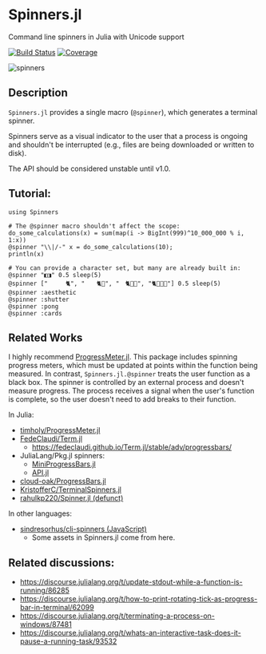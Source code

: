 # Spinners.jl

Command line spinners in Julia with Unicode support

[![Build Status](https://github.com/AshlinHarris/Spinners.jl/actions/workflows/ci.yml/badge.svg)](https://github.com/AshlinHarris/Spinners.jl/actions/workflows/ci.yml) [![Coverage](https://codecov.io/gh/ashlinharris/Spinners.jl/branch/main/graph/badge.svg)](https://codecov.io/gh/AshlinHarris/Spinners.jl)

![spinners](https://user-images.githubusercontent.com/90787010/189241813-9ff87134-7b57-4e53-829b-32c6bc660851.gif)

## Description

`Spinners.jl` provides a single macro (`@spinner`), which generates a terminal spinner.

Spinners serve as a visual indicator to the user that a process is ongoing and shouldn't be interrupted (e.g., files are being downloaded or written to disk).

The API should be considered unstable until v1.0.

## Tutorial:
```
using Spinners

# The @spinner macro shouldn't affect the scope:
do_some_calculations(x) = sum(map(i -> BigInt(999)^10_000_000 % i, 1:x))
@spinner "\\|/-" x = do_some_calculations(10);
println(x)

# You can provide a character set, but many are already built in:
@spinner "◧◨" 0.5 sleep(5)
@spinner ["　　　🐈", "　　🐈🐾", "　🐈🐾🐾", "🐈🐾🐾🐾"] 0.5 sleep(5)
@spinner :aesthetic
@spinner :shutter
@spinner :pong
@spinner :cards
```

## Related Works

I highly recommend [ProgressMeter.jl](https://github.com/timholy/ProgressMeter.jl). This package includes spinning progress meters, which must be updated at points within the function being measured.
In contrast, `Spinners.jl.@spinner` treats the user function as a black box.
The spinner is controlled by an external process and doesn't measure progress.
The process receives a signal when the user's function is complete, so the user doesn't need to add breaks to their function.

In Julia:
- [timholy/ProgressMeter.jl](https://github.com/timholy/ProgressMeter.jl)
- [FedeClaudi/Term.jl](https://github.com/FedeClaudi/Term.jl)
  - https://fedeclaudi.github.io/Term.jl/stable/adv/progressbars/
- JuliaLang/Pkg.jl spinners:
  - [MiniProgressBars.jl](https://github.com/JuliaLang/Pkg.jl/blob/master/src/MiniProgressBars.jl)
  - [API.jl](https://github.com/JuliaLang/Pkg.jl/blob/master/src/API.jl)
- [cloud-oak/ProgressBars.jl](https://github.com/cloud-oak/ProgressBars.jl)
- [KristofferC/TerminalSpinners.jl](https://github.com/KristofferC/TerminalSpinners.jl)
- [rahulkp220/Spinner.jl (defunct)](https://github.com/rahulkp220/Spinner.jl)
  
In other languages:
- [sindresorhus/cli-spinners (JavaScript)](https://github.com/sindresorhus/cli-spinners)
  - Some assets in Spinners.jl come from here.

## Related discussions:
- https://discourse.julialang.org/t/update-stdout-while-a-function-is-running/86285
- https://discourse.julialang.org/t/how-to-print-rotating-tick-as-progress-bar-in-terminal/62099
- https://discourse.julialang.org/t/terminating-a-process-on-windows/87481
- https://discourse.julialang.org/t/whats-an-interactive-task-does-it-pause-a-running-task/93532
  
